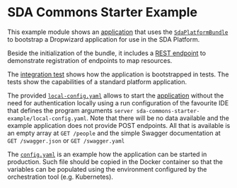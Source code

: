 # SDA Commons Starter Example

This example module shows an 
[application](https://github.com/SDA-SE/sda-dropwizard-commons/tree/main/sda-commons-starter-example/src/main/java/org/sdase/commons/starter/example/SdaPlatformExampleApplication.java) that uses the 
[`SdaPlatformBundle`](https://github.com/SDA-SE/sda-dropwizard-commons/tree/main/sda-commons-starter/src/main/java/org/sdase/commons/starter/SdaPlatformBundle.java)
to bootstrap a Dropwizard application for use in the SDA Platform.

Beside the initialization of the bundle, it includes a 
[REST endpoint](https://github.com/SDA-SE/sda-dropwizard-commons/tree/main/sda-commons-starter-example/src/main/java/org/sdase/commons/starter/example/people/rest/PersonEndpoint.java) to demonstrate
registration of endpoints to map resources.

The 
[integration test](https://github.com/SDA-SE/sda-dropwizard-commons/tree/main/sda-commons-starter-example/src/test/java/org/sdase/commons/serr/starter/example/SdaPlatformExampleApplicationIT.java) 
shows how the application is bootstrapped in tests. The tests show the capabilities of a standard platform application.

The provided [`local-config.yaml`](https://github.com/SDA-SE/sda-dropwizard-commons/tree/main/sda-commons-starter-example/local-config.yaml) allows to start the 
[application](https://github.com/SDA-SE/sda-dropwizard-commons/tree/main/sda-commons-starter-example/src/main/java/org/sdase/commons/starter/example/SdaPlatformExampleApplication.java) without the 
need for authentication locally using a run configuration of the favourite IDE that defines the program arguments 
`server sda-commons-starter-example/local-config.yaml`. Note that there will be no data available and the example
application does not provide POST endpoints. All that is available is an empty array at `GET /people` and the simple
Swagger documentation at `GET /swagger.json` or `GET /swagger.yaml`

The [`config.yaml`](https://github.com/SDA-SE/sda-dropwizard-commons/tree/main/sda-commons-starter-example/config.yaml) is an example how the application can be started in production. Such file should be 
copied in the Docker container so that the variables can be populated using the environment configured by the 
orchestration tool (e.g. Kubernetes).   